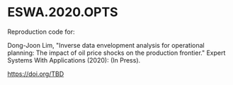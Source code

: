 # ESWA.2020.OPTS
Reproduction code for: 

Dong-Joon Lim, "Inverse data envelopment analysis for operational planning: The impact of oil price shocks on the production frontier." Expert Systems With Applications (2020): (In Press).

https://doi.org/TBD
